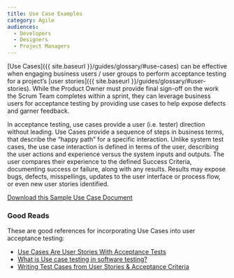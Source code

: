 ```yaml
---
title: Use Case Examples
category: Agile
audiences:
  - Developers
  - Designers
  - Project Managers
---
```


[Use Cases]({{ site.baseurl }}/guides/glossary/#use-cases) can be effective when engaging business users / user groups to perform acceptance testing for a project’s [user stories]({{ site.baseurl }}/guides/glossary/#user-stories). While the Product Owner must provide final sign-off on the  work the Scrum Team completes within a sprint, they can leverage business users for acceptance testing by providing use cases to help expose defects and garner feedback.

In acceptance testing, use cases provide a user (i.e. tester) direction without leading. Use Cases provide a sequence of steps in business terms, that describe the “happy path” for a specific interaction. Unlike system test cases, the use case interaction is defined in terms of the user, describing the user actions and experience versus the system inputs and outputs. The user compares their experience to the defined Success Criteria, documenting success or failure, along with any results. Results may expose bugs, defects, misspellings, updates to the user interface or process flow, or even new user stories identified.

[Download this Sample Use Case Document]({{site.baseurl}}/assets/downloads/DRAFTUseCaseTemplate.xlsx)

### Good Reads
These are good references for  incorporating Use Cases into user acceptance testing:
* [Use Cases Are User Stories With Acceptance Tests](http://wiki.c2.com/?UseCasesAreUserStoriesWithAcceptanceTests)
* [What is Use case testing in software testing?](http://istqbexamcertification.com/what-is-use-case-testing-in-software-testing/)
* [Writing Test Cases from User Stories & Acceptance Criteria](https://blog.testlodge.com/writing-test-cases-from-user-stories-acceptance-criteria/)
